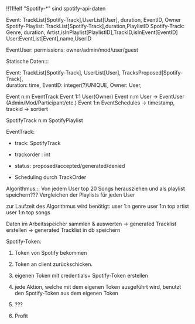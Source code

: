 !!11!!elf "Spotify-*" sind spotify-api-daten

Event: TrackList[Spotify-Track],UserList[User], duration, EventID, Owner
Spotify-Playlist: TrackList[Spotify-Track],duration,PlaylistID
Spotify-Track: Genre, duration, Artist,isInPlaylist[PlaylistID],TrackID,isInEvent[EventID]
User:EventList[Event],name,UserID

EventUser: permissions: owner/admin/mod/user/guest

Statische Daten:::

Event:
TrackList[Spotify-Track],
UserList[User],
TracksProposed[Spotify-Track],  
duration: time,
EventID: integer(?)UNIQUE,
Owner: User,

Event n:m EventTrack
Event 1:1 User(Owner)
Event n:m User -> EventUser (Admin/Mod/Participant/etc.)
Event 1:n EventSchedules -> timestamp, trackid -> sortiert

SpotifyTrack n:m SpotifyPlaylist

EventTrack:
- track: SpotifyTrack
- trackorder : int
- status: proposed/accepted/generated/denied


- Scheduling durch TrackOrder

Algorithmus:::
Von jedem User top 20 Songs herausziehen und als playlist speichern???
Vergleichen der Playlists für jeden User

zur Laufzeit des Algorithmus wird benötigt:
user 1:n genre
user 1:n top artist
user 1:n top songs

Daten im Arbeitsspeicher sammlen & auswerten
-> generated Tracklist erstellen
-> generated Tracklist in db speichern

Spotify-Token:



1. Token von Spotify bekommen
2. Token an client zurückschicken.

2. eigenen Token mit credentials+ Spotify-Token erstellen
3. jede Aktion, welche mit dem eigenen Token ausgeführt wird, benutzt den Spotify-Token aus dem eigenen Token
4. ???
5. Profit

